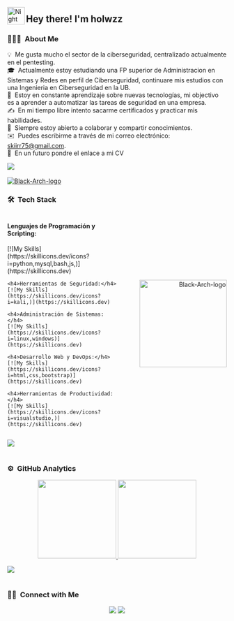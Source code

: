 <img alt="Night Coding" src="./assets/Hand%20Wave.gif" width='40' align="left"/><h2>Hey there! I'm holwzz</h2>

<!-- ## 👋 &nbsp;Hey there! I'm  holwzz -->

### 👨🏻‍💻 &nbsp;About Me

💡 &nbsp;Me gusta mucho el sector de la ciberseguridad, centralizado actualmente en el pentesting.\
🎓 &nbsp;Actualmente estoy estudiando una FP superior de Administracion en Sistemas y Redes en perfil de Ciberseguridad, continuare mis estudios con una Ingenieria en Ciberseguridad en la UB.\
🌱 &nbsp;Estoy en constante aprendizaje sobre nuevas tecnologías, mi objectivo es a aprender a automatizar las tareas de seguridad en una empresa.\
✍️ &nbsp;En mi tiempo libre intento sacarme certificados y practicar mis habilidades.\
💬 &nbsp;Siempre estoy abierto a colaborar y compartir conocimientos.\
✉️ &nbsp;Puedes escribirme a través de mi correo electrónico: skiirr75@gmail.com.\
📄 &nbsp;En un futuro pondre el enlace a mi CV 

<img src="https://user-images.githubusercontent.com/73097560/115834477-dbab4500-a447-11eb-908a-139a6edaec5c.gif"><br><br>
<a href="https://imgbb.com/"><img src="https://i.ibb.co/DPPxWpJ1/Black-Arch-logo.png" alt="Black-Arch-logo" border="0"></a>

### 🛠 &nbsp;Tech Stack

<div style="display: flex; align-items: center;">
  <div style="flex: 1;">
    <h4>Lenguajes de Programación y Scripting:</h4>
    [![My Skills](https://skillicons.dev/icons?i=python,mysql,bash,js,)](https://skillicons.dev)

    <h4>Herramientas de Seguridad:</h4>
    [![My Skills](https://skillicons.dev/icons?i=kali,)](https://skillicons.dev)

    <h4>Administración de Sistemas:</h4>
    [![My Skills](https://skillicons.dev/icons?i=linux,windows)](https://skillicons.dev)

    <h4>Desarrollo Web y DevOps:</h4>
    [![My Skills](https://skillicons.dev/icons?i=html,css,bootstrap)](https://skillicons.dev)

    <h4>Herramientas de Productividad:</h4>
    [![My Skills](https://skillicons.dev/icons?i=visualstudio,)](https://skillicons.dev)
  </div>
  <div style="flex: 1; text-align: right;">
    <img src="https://i.ibb.co/DPPxWpJ1/Black-Arch-logo.png" alt="Black-Arch-logo" width="200">
  </div>
</div>

<img src="https://user-images.githubusercontent.com/73097560/115834477-dbab4500-a447-11eb-908a-139a6edaec5c.gif"><br><br>

### ⚙️ &nbsp;GitHub Analytics

<p align="center">
<a href="https://github.com/holwzz">
<img height="180em" src="https://github-readme-stats-eight-theta.vercel.app/api?username=holwzz&show_icons=true&theme=algolia&include_all_commits=true&count_private=true"/>
<img height="180em" src="https://github-readme-stats-eight-theta.vercel.app/api/top-langs/?username=holwzz&layout=compact&langs_count=8&theme=algolia"/>
</a>
</p>

<img src="https://user-images.githubusercontent.com/73097560/115834477-dbab4500-a447-11eb-908a-139a6edaec5c.gif"><br><br>

### 🤝🏻 &nbsp;Connect with Me

<p align="center">
<a href="mailto:skiirr75@gmail.com"><img src="https://img.shields.io/badge/-skiirr75@gmail.com-D14836?style=flat&logo=Gmail&logoColor=white"/></a>
<a href="https://instagram.com/holwz_"><img src="https://img.shields.io/badge/-@holwz_-E4405F?style=flat&logo=Instagram&logoColor=white"/></a>
</p>

